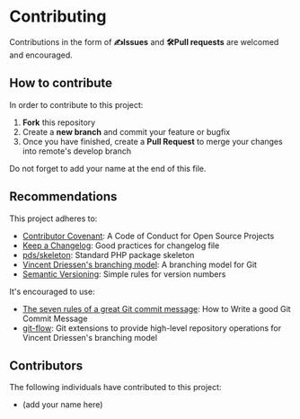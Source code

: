 Contributing
============

Contributions in the form of **✍Issues** and **🛠Pull requests** are welcomed 
and encouraged.

How to contribute
-----------------

In order to contribute to this project:

1. **Fork** this repository
2. Create a **new branch** and commit your feature or bugfix
3. Once you have finished, create a **Pull Request** to merge your changes into 
remote's develop branch 

Do not forget to add your name at the end of this file.

Recommendations
---------------

This project adheres to:

* [Contributor Covenant]: A Code of Conduct for Open Source Projects
* [Keep a Changelog]: Good practices for changelog file
* [pds/skeleton]: Standard PHP package skeleton
* [Vincent Driessen's branching model]: A branching model for Git
* [Semantic Versioning]: Simple rules for version numbers

It's encouraged to use:

* [The seven rules of a great Git commit message]: How to Write a good Git 
Commit Message
* [git-flow]: Git extensions to provide high-level repository operations for 
Vincent Driessen's branching model  

Contributors
------------

The following individuals have contributed to this project:

- (add your name here)


[Contributor Covenant]: https://www.contributor-covenant.org/
[git-flow]: https://danielkummer.github.io/git-flow-cheatsheet/
[Keep a Changelog]: http://keepachangelog.com/en/1.0.0/
[pds/skeleton]: https://github.com/php-pds/skeleton
[Semantic Versioning]: http://semver.org/
[The seven rules of a great Git commit message]: https://chris.beams.io/posts/git-commit/#seven-rules
[Vincent Driessen's branching model]: http://nvie.com/posts/a-successful-git-branching-model/
